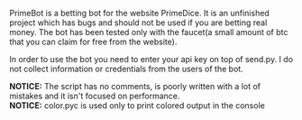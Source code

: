 PrimeBot is a betting bot for the website PrimeDice. It is an unfinished project which has bugs and should not be used if you are betting real money. The bot has been tested only with the faucet(a small amount of btc that you can claim for free from the website). 

In order to use the bot you need to enter your api key on top of send.py. I do not collect information or credentials from the users of the bot. 

<strong>NOTICE:</strong> The script has no comments, is poorly written with a lot of mistakes and it isn't focused on performance.<br>
<strong>NOTICE:</strong> color.pyc is used only to print colored output in the console 
